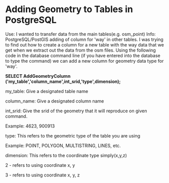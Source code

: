 # Adding Geometry to Tables in PostgreSQL
Use: I wanted to transfer data from the main tables(e.g. osm_point)
Info: PostgreSQL/PostGIS adding of column for 'way' in other tables. I was trying to find out how to create a column for a new table with the way data that we get when we extract out the data from the osm files. Using the following code in the database command line (if you have entered into the database to type the command) we can add a new column for geometry data type for 'way'.

**SELECT AddGeometryColumn ('my_table','column_name',int_srid,'type',dimension);**

my_table: Give a designated table name

column_name: Give a designated column name

int_srid: Give the srid of the geometry that it will reproduce on given command.

Example: 4623, 900913
          
type: This refers to the geometric type of the table you are using

Example: POINT, POLYGON, MULTISTRING, LINES, etc.
      
dimension: This refers to the coordinate type simply(x,y,z)

2 - refers to using coordinate x, y

3 - refers to using coordinate x, y, z
